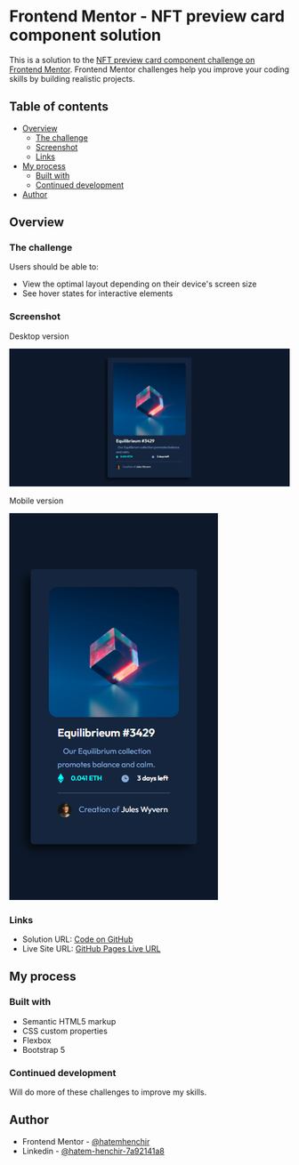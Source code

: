 # Frontend Mentor - NFT preview card component solution

This is a solution to the [NFT preview card component challenge on Frontend Mentor](https://www.frontendmentor.io/challenges/nft-preview-card-component-SbdUL_w0U). Frontend Mentor challenges help you improve your coding skills by building realistic projects.

## Table of contents

- [Overview](#overview)
  - [The challenge](#the-challenge)
  - [Screenshot](#screenshot)
  - [Links](#links)
- [My process](#my-process)
  - [Built with](#built-with)
  - [Continued development](#continued-development)
- [Author](#author)

## Overview

### The challenge

Users should be able to:

- View the optimal layout depending on their device's screen size
- See hover states for interactive elements

### Screenshot

Desktop version

![desktop version](./screenshots/desktop.png)

Mobile version

![mobile version](./screenshots/mobile.png)

### Links

- Solution URL: [Code on GitHub](https://github.com/hatemhenchir/NFT-preview-card-component/)
- Live Site URL: [GitHub Pages Live URL](https://hatemhenchir.github.io/NFT-preview-card-component/)

## My process

### Built with

- Semantic HTML5 markup
- CSS custom properties
- Flexbox
- Bootstrap 5

### Continued development

Will do more of these challenges to improve my skills.

## Author

- Frontend Mentor - [@hatemhenchir](https://www.frontendmentor.io/profile/hatemhenchir)
- Linkedin - [@hatem-henchir-7a92141a8](https://www.linkedin.com/in/hatem-henchir-7a92141a8/)

